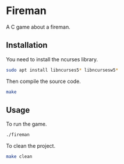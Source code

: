 # Fireman

A C game about a fireman.

## Installation

You need to install the ncurses library.

```bash
sudo apt install libncurses5* libncursesw5*
```

Then compile the source code.

```bash
make
```

## Usage

To run the game.

```bash
./fireman
```

To clean the project.

```bash
make clean
```